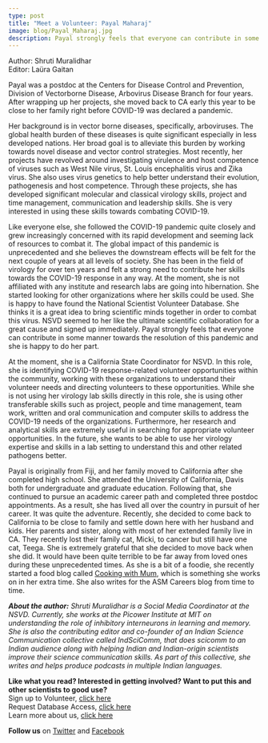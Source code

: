 ```yaml
---
type: post
title: "Meet a Volunteer: Payal Maharaj"
image: blog/Payal_Maharaj.jpg
description: Payal strongly feels that everyone can contribute in some manner towards the resolution of this pandemic and she is happy to do her part. In part because she thinks it is a great idea to bring scientific minds together in order to combat this virus, NSVD seemed to her like the ultimate scientific collaboration for a great cause and signed up immediately.
---
```

<span class="grey-3">Author:</span> Shruti Muralidhar\
<span class="grey-3">Editor:</span> Laüra Gaitan

Payal was a postdoc at the Centers for Disease Control and Prevention, Division of Vectorborne Disease, Arbovirus Disease Branch for four years. After wrapping up her projects, she moved back to CA early this year to be close to her family right before COVID-19 was declared a pandemic.

Her background is in vector borne diseases, specifically, arboviruses. The global health burden of these diseases is quite significant especially in less developed nations. Her broad goal is to alleviate this burden by working towards novel disease and vector control strategies. Most recently, her projects have revolved around investigating virulence and host competence of viruses such as West Nile virus, St. Louis encephalitis virus and Zika virus. She also uses virus genetics to help better understand their evolution, pathogenesis and host competence. Through these projects, she has developed significant molecular and classical virology skills, project and time management, communication and leadership skills. She is very interested in using these skills towards combating COVID-19.

Like everyone else, she followed the COVID-19 pandemic quite closely and grew increasingly concerned with its rapid development and seeming lack of resources to combat it. The global impact of this pandemic is unprecedented and she believes the downstream effects will be felt for the next couple of years at all levels of society. She has been in the field of virology for over ten years and felt a strong need to contribute her skills towards the COVID-19 response in any way. At the moment, she is not affiliated with any institute and research labs are going into hibernation. She started looking for other organizations where her skills could be used. She is happy to have found the National Scientist Volunteer Database. She thinks it is a great idea to bring scientific minds together in order to combat this virus. NSVD seemed to her like the ultimate scientific collaboration for a great cause and signed up immediately. Payal strongly feels that everyone can contribute in some manner towards the resolution of this pandemic and she is happy to do her part. 

At the moment, she is a California State Coordinator for NSVD. In this role, she is identifying COVID-19 response-related volunteer opportunities within the community, working with these organizations to understand their volunteer needs and directing volunteers to these opportunities. While she is not using her virology lab skills directly in this role, she is using other transferable skills such as project, people and time management, team work, written and oral communication and computer skills to address the COVID-19 needs of the organizations. Furthermore, her research and analytical skills are extremely useful in searching for appropriate volunteer opportunities. In the future, she wants to be able to use her virology expertise and skills in a lab setting to understand this and other related pathogens better.

Payal is originally from Fiji, and her family moved to California after she completed high school. She attended the University of California, Davis both for undergraduate and graduate education. Following that, she continued to pursue an academic career path and completed three postdoc appointments. As a result, she has lived all over the country in pursuit of her career. It was quite the adventure. Recently, she decided to come back to California to be close to family and settle down here with her husband and kids. Her parents and sister, along with most of her extended family live in CA. They recently lost their family cat, Micki, to cancer but still have one cat, Teega. She is extremely grateful that she decided to move back when she did. It would have been quite terrible to be far away from loved ones during these unprecedented times. As she is a bit of a foodie, she recently started a food blog called [Cooking with Mum](https://www.cookingwithmum.net), which is something she works on in her extra time. She also writes for the ASM Careers blog from time to time.

***About the author:*** *Shruti Muralidhar is a Social Media Coordinator at the NSVD. Currently, she works at the Picower Institute at MIT on understanding the role of inhibitory interneurons in learning and memory. She is also the contributing editor and co-founder of an Indian Science Communication collective called IndSciComm, that does scicomm to an Indian audience along with helping Indian and Indian-origin scientists improve their science communication skills. As part of this collective, she writes and helps produce podcasts in multiple Indian languages.*

**Like what you read? Interested in getting involved? Want to put this and other scientists to good use?**\
Sign up to Volunteer, [click here](https://covid19sci.org/join/)\
Request Database Access, [click here](https://covid19sci.org/access/)\
Learn more about us, [click here](https://covid19sci.org/)

**Follow us** on [Twitter](https://twitter.com/COVID19_NSVD) and [Facebook](https://www.facebook.com/NationalScientistVolunteerDatabase/)
